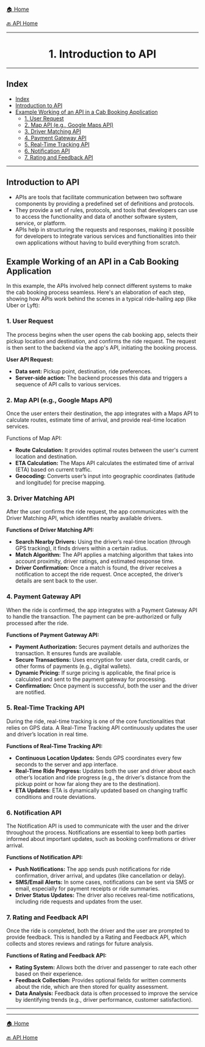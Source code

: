 [🏠 Home](../../../README.md)

[🔙 API Home](../APIs.md)

---

<h1 style="text-align: center">1. Introduction to API</h1>

---

## Index

- [Index](#index)
- [Introduction to API](#introduction-to-api)
- [Example Working of an API in a Cab Booking Application](#example-working-of-an-api-in-a-cab-booking-application)
	- [1. User Request](#1-user-request)
	- [2. Map API (e.g., Google Maps API)](#2-map-api-eg-google-maps-api)
	- [3. Driver Matching API](#3-driver-matching-api)
	- [4. Payment Gateway API](#4-payment-gateway-api)
	- [5. Real-Time Tracking API](#5-real-time-tracking-api)
	- [6. Notification API](#6-notification-api)
	- [7. Rating and Feedback API](#7-rating-and-feedback-api)


---

## Introduction to API

- APIs are tools that facilitate communication between two software components by providing a predefined set of definitions and protocols.
- They provide a set of rules, protocols, and tools that developers can use to access the functionality and data of another software system, service, or platform.
- APIs help in structuring the requests and responses, making it possible for developers to integrate various services and functionalities into their own applications without having to build everything from scratch.

## Example Working of an API in a Cab Booking Application
In this example, the APIs involved help connect different systems to make the cab booking process seamless. Here's an elaboration of each step, showing how APIs work behind the scenes in a typical ride-hailing app (like Uber or Lyft):

### 1. User Request

The process begins when the user opens the cab booking app, selects their pickup location and destination, and confirms the ride request. The request is then sent to the backend via the app's API, initiating the booking process.

**User API Request:**
- **Data sent:** Pickup point, destination, ride preferences.
- **Server-side action:** The backend processes this data and triggers a sequence of API calls to various services.

### 2. Map API (e.g., Google Maps API)

Once the user enters their destination, the app integrates with a Maps API to calculate routes, estimate time of arrival, and provide real-time location services.

Functions of Map API:
- **Route Calculation:** It provides optimal routes between the user's current location and destination.
- **ETA Calculation:** The Maps API calculates the estimated time of arrival (ETA) based on current traffic.
- **Geocoding:** Converts user’s input into geographic coordinates (latitude and longitude) for precise mapping.

### 3. Driver Matching API

After the user confirms the ride request, the app communicates with the Driver Matching API, which identifies nearby available drivers.

**Functions of Driver Matching API:**
- **Search Nearby Drivers:** Using the driver’s real-time location (through GPS tracking), it finds drivers within a certain radius.
- **Match Algorithm:** The API applies a matching algorithm that takes into account proximity, driver ratings, and estimated response time.
- **Driver Confirmation:** Once a match is found, the driver receives a notification to accept the ride request. Once accepted, the driver’s details are sent back to the user.

### 4. Payment Gateway API

When the ride is confirmed, the app integrates with a Payment Gateway API to handle the transaction. The payment can be pre-authorized or fully processed after the ride.

**Functions of Payment Gateway API:**
- **Payment Authorization:** Secures payment details and authorizes the transaction. It ensures funds are available.
- **Secure Transactions:** Uses encryption for user data, credit cards, or other forms of payments (e.g., digital wallets).
- **Dynamic Pricing:** If surge pricing is applicable, the final price is calculated and sent to the payment gateway for processing.
- **Confirmation:** Once payment is successful, both the user and the driver are notified.

### 5. Real-Time Tracking API

During the ride, real-time tracking is one of the core functionalities that relies on GPS data. A Real-Time Tracking API continuously updates the user and driver’s location in real time.

**Functions of Real-Time Tracking API:**
- **Continuous Location Updates:** Sends GPS coordinates every few seconds to the server and app interface.
- **Real-Time Ride Progress:** Updates both the user and driver about each other’s location and ride progress (e.g., the driver's distance from the pickup point or how far along they are to the destination).
- **ETA Updates:** ETA is dynamically updated based on changing traffic conditions and route deviations.

### 6. Notification API

The Notification API is used to communicate with the user and the driver throughout the process. Notifications are essential to keep both parties informed about important updates, such as booking confirmations or driver arrival.

**Functions of Notification API:**

- **Push Notifications:** The app sends push notifications for ride confirmation, driver arrival, and updates (like cancellation or delay).
- **SMS/Email Alerts:** In some cases, notifications can be sent via SMS or email, especially for payment receipts or ride summaries.
- **Driver Status Updates:** The driver also receives real-time notifications, including ride requests and updates from the user.

### 7. Rating and Feedback API

Once the ride is completed, both the driver and the user are prompted to provide feedback. This is handled by a Rating and Feedback API, which collects and stores reviews and ratings for future analysis.

**Functions of Rating and Feedback API:**

- **Rating System:** Allows both the driver and passenger to rate each other based on their experience.
- **Feedback Collection:** Provides optional fields for written comments about the ride, which are then stored for quality assessment.
- **Data Analysis:** Feedback data is often processed to improve the service by identifying trends (e.g., driver performance, customer satisfaction).

---



---

[🏠 Home](../../../README.md)

[🔙 API Home](../APIs.md)

